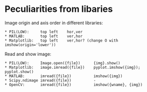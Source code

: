 Peculiarities from libaries
===========================

Image origin and axis order in different libraries:

    * PIL(LOW):     top left    hor,ver
    * MATLAB:       top left    ver,hor
    * Matplotlib:   top left    ver,hor? (change O with imshow(origin='lower'))

Read and show image:

    * PIL(LOW):     Image.open({file})      {img}.show()
    * Matplotlib:   image.imread({file})    pyplot.imshow({img}); pyplot.show()
    * MATLAB:       imread({file})          imshow({img})
    * Scipy.ndimage imread({file})          -
    * OpenCV:       imread({file})          imshow({wname}, {img})

